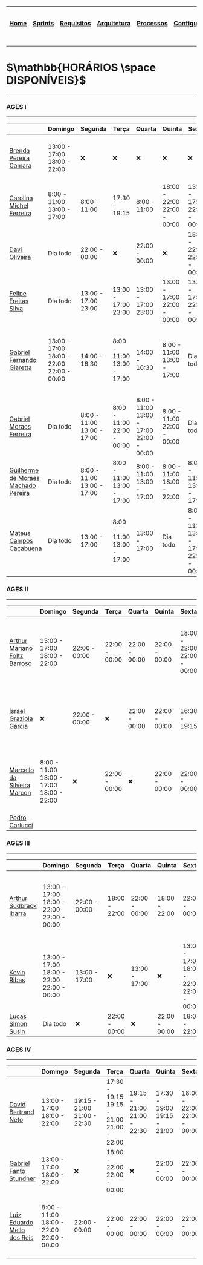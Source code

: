 |[Home](home)|[Sprints](sprints)|[Requisitos](requisitos)|[Arquitetura](arquitetura)|[Processos](processos)|[Configuração](configuracao)|[Mockups](mockups)|[Banco de Dados](banco_dados)|[Instalação](instalacao)|[Gerência de Projeto](Gerenciamento do Projeto)|[Horários Disponiveis](horarios)|
|---|---|---|---|---|---|---|---|---|---|---|

---
# $`\mathbb{HORÁRIOS \space DISPONÍVEIS}`$
---

### AGES I
------------------------------------------
|  | Domingo | Segunda | Terça| Quarta | Quinta | Sexta | Sábado | 
|--- |--- |--- |--- |--- |--- |--- |--- |
| <a href="https://tools.ages.pucrs.br/brenda.camara">Brenda Pereira Camara</a> |13:00 - 17:00<br>18:00 - 22:00 | :x:|:x: |:x: |:x: |:x: |13:00 - 17:00<br>18:00 - 22:00
| <a href="https://tools.ages.pucrs.br/carol.ferreira">Carolina Michel Ferreira</a> | 8:00 - 11:00<br>13:00 - 17:00|8:00 - 11:00 |17:30 - 19:15 |8:00 - 11:00 |18:00 - 22:00<br>22:00 - 00:00 |13:00 - 17:00<br>22:00 - 00:00 |8:00 - 11:00<br>13:00 - 17:00
| <a href="https://tools.ages.pucrs.br/davi.oliveira">Davi Oliveira</a> | Dia todo| 22:00 - 00:00|:x: |22:00 - 00:00 |:x: |18:00 - 22:00<br>22:00 - 00:00 |Dia todo
| <a href="https://tools.ages.pucrs.br/felipe.silva">Felipe Freitas Silva</a> |Dia todo |13:00 - 17:00<br>23:00 |13:00 - 17:00<br>23:00 |13:00 - 17:00<br>23:00 |13:00 - 17:00<br>22:00 - 00:00 |13:00 - 17:00<br>22:00 - 00:00 |Dia todo
| <a href="https://tools.ages.pucrs.br/gabriel.giaretta">Gabriel Fernando Giaretta</a> |13:00 - 17:00<br>18:00 - 22:00<br>22:00 - 00:00 |14:00 - 16:30 |8:00 - 11:00<br>13:00 - 17:00 |14:00 - 16:30 |8:00 - 11:00<br>13:00 - 17:00 |Dia todo |13:00 - 17:00<br>18:00 - 22:00<br>22:00 - 00:00
| <a href="https://tools.ages.pucrs.br/gabriel.ferreira">Gabriel Moraes Ferreira</a> |Dia todo |8:00 - 11:00<br>13:00 - 17:00 |8:00 - 11:00<br>22:00 - 00:00 |8:00 - 11:00<br>13:00 - 17:00<br>22:00 - 00:00 |8:00 - 11:00<br>22:00 - 00:00 |Dia todo |Dia todo
| <a href="https://tools.ages.pucrs.br/guilherme.pereira">Guilherme de Moraes Machado Pereira</a> |Dia todo |8:00 - 11:00<br>13:00 - 17:00 |8:00 - 11:00<br>13:00 - 17:00 |8:00 - 11:00<br>13:00 - 17:00 |8:00 - 11:00<br>18:00 - 22:00 |8:00 - 11:00<br>13:00 - 17:00 |Dia todo
| <a href="https://tools.ages.pucrs.br/mateus.campos">Mateus Campos Caçabuena</a> |Dia todo |13:00 - 17:00 |8:00 - 11:00<br>13:00 - 17:00 |13:00 - 17:00 |Dia todo |8:00 - 11:00<br>13:00 - 17:00<br>22:00 - 00:00 |8:00 - 11:00<br>18:00 - 22:00<br>22:00 - 00:00

### AGES II
------------------------------------------
|  | Domingo | Segunda | Terça| Quarta | Quinta | Sexta | Sábado | 
|--- |--- |--- |--- |--- |--- |--- |--- |
| <a href="https://tools.ages.pucrs.br/arthur.barroso">Arthur Mariano Foltz Barroso</a> |13:00 - 17:00<br>18:00 - 22:00 |22:00 - 00:00 |22:00 - 00:00 |22:00 - 00:00 |22:00 - 00:00 |18:00 - 22:00<br>22:00 - 00:00 |13:00 - 17:00<br>18:00 - 22:00<br>22:00 - 00:00
| <a href="https://tools.ages.pucrs.br/israel.garcia">Israel Graziola Garcia</a> | :x:|22:00 - 00:00 |:x: |22:00 - 00:00 |22:00 - 00:00|16:30 - 19:15 |8:00 - 11:00<br>13:00 - 17:00<br>22:00 - 00:00
| <a href="https://tools.ages.pucrs.br/marcello.marcon">Marcello da Silveira Marcon</a> |8:00 - 11:00<br>13:00 - 17:00<br>18:00 - 22:00 |:x: |22:00 - 00:00 |:x: |22:00 - 00:00 |22:00 - 00:00 |8:00 - 11:00<br>13:00 - 17:00<br>18:00 - 22:00
| <a href="https://tools.ages.pucrs.br/pedro.carlucci">Pedro Carlucci</a> | | | | | | |

### AGES III
------------------------------------------
|  | Domingo | Segunda | Terça| Quarta | Quinta | Sexta | Sábado | 
|--- |--- |--- |--- |--- |--- |--- |--- |
| <a href="https://tools.ages.pucrs.br/arthur.ibarra">Arthur Sudbrack Ibarra</a> | 13:00 - 17:00<br>18:00 - 22:00<br>22:00 - 00:00|22:00 - 00:00 |18:00 - 22:00 |22:00 - 00:00 |18:00 - 22:00 |22:00 - 00:00 |13:00 - 17:00<br>18:00 - 22:00<br>22:00 - 00:00
| <a href="https://tools.ages.pucrs.br/kevin.ribas">Kevin Ribas</a> |13:00 - 17:00<br>18:00 - 22:00<br>22:00 - 00:00 |13:00 - 17:00 |:x: |13:00 - 17:00 |:x: |13:00 - 17:00<br>18:00 - 22:00<br>22:00 - 00:00 |8:00 - 11:00<br>13:00 - 17:00<br>18:00 - 22:00
| <a href="https://tools.ages.pucrs.br/lucas.susin">Lucas Simon Susin</a> |Dia todo| :x:|22:00 - 00:00 |:x: |22:00 - 00:00 |18:00 - 22:00 |Dia todo

### AGES IV
------------------------------------------
|  | Domingo | Segunda | Terça| Quarta | Quinta | Sexta | Sábado | 
|--- |--- |--- |--- |--- |--- |--- |--- |
| <a href="https://tools.ages.pucrs.br/david.neto">David Bertrand Neto</a> | 13:00 - 17:00<br>18:00 - 22:00|19:15 - 21:00<br>21:00 - 22:30 |17:30 - 19:15<br>19:15 - 21:00<br>21:00 - 22:00 |19:15 - 21:00<br>21:00 - 22:30 |17:30 - 19:00<br>19:15 - 21:00 |18:00 - 22:00<br>22:00 - 00:00 |13:00 - 17:00<br>18:00 - 22:00
| <a href="https://tools.ages.pucrs.br/gabriel.stundner">Gabriel Fanto Stundner</a>      |13:00 - 17:00<br>18:00 - 22:00 |:x: |18:00 - 22:00<br>22:00 - 00:00 |:x:|22:00 - 00:00 |22:00 - 00:00 |18:00 - 22:00<br>22:00 - 00:00
| <a href="https://tools.ages.pucrs.br/luiz.reis">Luiz Eduardo Mello dos Reis</a> |8:00 - 11:00<br>18:00 - 22:00<br>22:00 - 00:00 |22:00 - 00:00 |22:00 - 00:00 |22:00 - 00:00 |22:00 - 00:00 |22:00 - 00:00 |8:00 - 11:00<br>18:00 - 22:00<br>22:00 - 00:00


